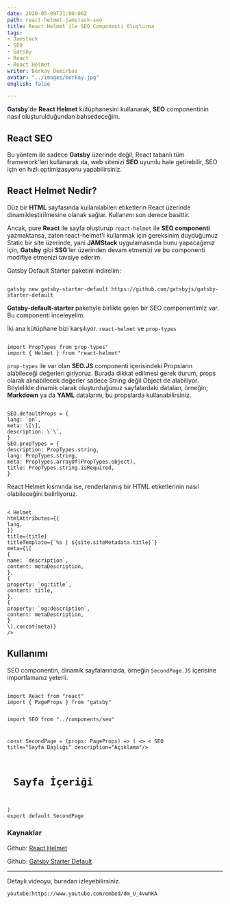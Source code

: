 ```yaml
---
date: 2020-05-09T21:00:00Z
path: react-helmet-jamstack-seo
title: React Helmet ile SEO Componenti Oluşturma
tags:
- Jamstack
- SEO
- Gatsby
- React
- React Helmet
writer: Berkay Demirbas
avatar: "../images/berkay.jpg"
english: false

---
```

**Gatsby**'de **React Helmet** kütüphanesini kullanarak, **SEO** componentinin nasıl oluşturulduğundan bahsedeceğim.

## React SEO

Bu yöntem ile sadece **Gatsby** üzerinde değil, React tabanlı tüm framework'leri kullanarak da, web sitenizi **SEO** uyumlu hale getirebilir, SEO için en hızlı optimizasyonu yapabilirsiniz.

## React Helmet Nedir?

Düz bir **HTML** sayfasında kullanılabilen etiketlerin React üzerinde dinamikleştirilmesine olanak sağlar. Kullanımı son derece basittir.

Ancak, pure **React** ile sayfa oluşturup `react-helmet` ile **SEO componenti** yazmaktansa, zaten react-helmet'i kullanmak için gereksinim duyduğumuz Static bir site üzerinde, yani **JAMStack** uygulamasında bunu yapacağımız için, **Gatsby** gibi **SSG**'ler üzerinden devam etmenizi ve bu componenti modifiye etmenizi tavsiye ederim.

Gatsby Default Starter paketini indirelim:

<deckgo-highlight-code>
<code slot="code">
gatsby new gatsby-starter-default https://github.com/gatsbyjs/gatsby-starter-default
</code>
</deckgo-highlight-code>

**Gatsby-default-starter** paketiyle birlikte gelen bir SEO componentimiz var. Bu componenti inceleyelim.

İki ana kütüphane bizi karşılıyor. `react-helmet` ve `prop-types`

<deckgo-highlight-code>
<code slot="code">
import PropTypes from prop-types"
import { Helmet } from "react-helmet"
</code>
</deckgo-highlight-code>

`prop-types` ile var olan **SEO.JS** componenti içerisindeki Propsların alabileceği değerleri giriyoruz. Burada dikkat edilmesi gerek durum, props olarak alınabilecek değerler sadece String değil Object de alabiliyor. Böylelikle dinamik olarak oluşturduğunuz sayfalardaki dataları, örneğin; **Markdown** ya da **YAML** datalarını, bu propslarda kullanabilirsiniz.

<deckgo-highlight-code>
<code slot="code">
SEO.defaultProps = {
lang: `en`,
meta: \[\],
description: \`\`,
}
SEO.propTypes = {
description: PropTypes.string,
lang: PropTypes.string,
meta: PropTypes.arrayOf(PropTypes.object),
title: PropTypes.string.isRequired,
}
</code>
</deckgo-highlight-code>

React Helmet kısmında ise, renderlanmış bir HTML etiketlerinin nasıl olabileceğini belirliyoruz.

<deckgo-highlight-code highlight-lines="9,10">
<code slot="code">
< Helmet
htmlAttributes={{
lang,
}}
title={title}
titleTemplate={`%s | ${site.siteMetadata.title}`}
meta={\[
{
name: `description`,
content: metaDescription,
},
{
property: `og:title`,
content: title,
},
{
property: `og:description`,
content: metaDescription,
}
\].concat(meta)}
/>
</code>
</deckgo-highlight-code>

## Kullanımı

SEO componentin, dinamik sayfalarınızda, örneğin `SecondPage.JS` içerisine importlamanız yeterli.

<deckgo-highlight-code highlight-lines="1,2, 6,6">
<code slot="code">
import React from "react"
import { PageProps } from "gatsby"

import SEO from "../components/seo"

const SecondPage = (props: PageProps) => (
<>
< SEO  title="Sayfa Başlığı"  description="Açıklama"/>
<h1> Sayfa İçeriği</h1>
</>
)
export default SecondPage
</code>
</deckgo-highlight-code>

### Kaynaklar

Github: <a href='https://github.com/nfl/react-helmet' rel="noopener noreferrer" target='_blank'>React Helmet</a>

Github: <a href='https://github.com/gatsbyjs/gatsby-starter-default'>Gatsby Starter Default</a>

***

Detaylı videoyu, buradan izleyebilirsiniz.

`youtube:https://www.youtube.com/embed/dm_U_4vwhKA`